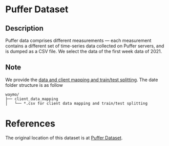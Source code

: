 # Puffer Dataset

## Description

Puffer data comprises different measurements — each measurement contains a different set of time-series data collected on Puffer servers, and is dumped as a CSV file. We select the data of the first week data of 2021. 

## Note

We provide the [data and client mapping and train/test splitting](https://fedscale.eecs.umich.edu/dataset/puffer.tar.gz). The date folder structure is as follow
```
waymo/
├── client_data_mapping
│   └── *.csv for client data mapping and train/test splitting
```
# References
The original location of this dataset is at
[Puffer Dataset](https://puffer.stanford.edu/data-description/).
